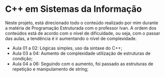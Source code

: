 # C++ em Sistemas da Informação

Neste projeto, está direcionado todo o conteúdo realizado por mim durante a matéria de Programação Estruturada com o professor Ivan.
A ordem dos conteúdos está de acordo com o nível de dificuldade, ou seja, com o passar das aulas, a tendência é ir aumentando o nível de complexidade.

- Aula 01 a 02: Lógicas simples, uso da sintaxe do C++;
- Aula 03 a 04: Aumento de complexidade utilização de estruturas de condição;
- Aula 04 a 06: Seguindo com o aumento, foi passado as estruturas de repetição e manipulamento de string;
